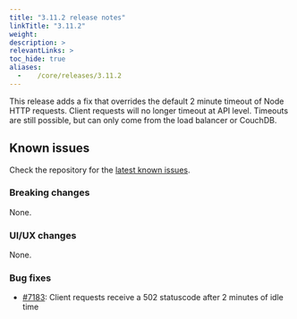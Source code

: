 ```yaml
---
title: "3.11.2 release notes"
linkTitle: "3.11.2"
weight:
description: >
relevantLinks: >
toc_hide: true
aliases:
  -    /core/releases/3.11.2
---
```


This release adds a fix that overrides the default 2 minute timeout of Node HTTP requests.
Client requests will no longer timeout at API level.
Timeouts are still possible, but can only come from the load balancer or CouchDB.

## Known issues

Check the repository for the [latest known issues](https://github.com/medic/cht-core/issues?q=is%3Aissue+label%3A%22Affects%3A+3.11.2%22).

### Breaking changes

None.

### UI/UX changes

None.

### Bug fixes

- [#7183](https://github.com/medic/cht-core/issues/7183): Client requests receive a 502 statuscode after 2 minutes of idle time
